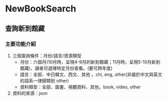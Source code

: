# NewBookSearch
## 查詢新到館藏
### 主要功能介紹
1. 三個查詢條件：月份/語言/資源類型
    * 月份：六個月(10月時，呈現4-9月的新到館藏；11月時，呈現5-10月新到館藏)，讀者可選擇特定月份查看。(要可跨年度)
    * 語言：全部、中日韓文、西文、其他 。chi, eng, other(非屬於中文與英文的語系一律歸類到 other)
    * 資料類型：全部、圖書、視聽資料、其他。book, video, other
2. 資料的來源：json